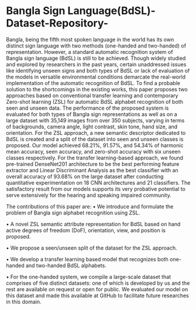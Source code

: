 # Bangla Sign Language(BdSL)-Dataset-Repository-
Bangla, being the fifth most spoken language in the world has its own distinct sign language with two methods (one-handed and two-handed) of representation. However, a standard automatic recognition system of Bangla sign language (BdSL) is still to be achieved. Though widely studied and explored by researchers in the past years, certain unaddressed issues like identifying unseen signs and both types of BdSL or lack of evaluation of the models in versatile environmental conditions demarcate the real-world implementation of the automatic recognition of BdSL. To find a probable solution to the shortcomings in the existing works, this paper proposes two approaches based on conventional transfer learning and contemporary Zero-shot learning (ZSL) for automatic BdSL alphabet recognition of both seen and unseen data. The performance of the proposed system is evaluated for both types of Bangla sign representations as well as on a large dataset with 35,149 images from over 350 subjects, varying in terms of backgrounds, camera angle, light contrast, skin tone, hand size, and orientation. For the ZSL approach, a new semantic descriptor dedicated to BdSL is created and a split of the dataset into seen and unseen classes is proposed. Our model achieved 68.21%, 91.57%, and 54.34% of harmonic mean accuracy, seen accuracy, and zero-shot accuracy with six unseen classes respectively. For the transfer learning-based approach, we found pre-trained DenseNet201 architecture to be the best performing feature extractor and Linear Discriminant Analysis as the best classifier with an overall accuracy of 93.68% on the large dataset after conducting quantitative experimentation on 18 CNN architectures and 21 classifiers. The satisfactory result from our models supports its very probative potential to serve extensively for the hearing and speaking impaired community.

The contributions of this paper are:
• We introduce and formulate the problem of Bangla sign alphabet recognition using ZSL.

• A novel ZSL semantic attribute representation for BdSL based on hand active degrees of freedom (DoF), orientation, view, and position is proposed.

• We propose a seen/unseen split of the dataset for the ZSL approach.

• We develop a transfer learning based model that recognizes both one-handed and two-handed BdSL alphabets.

• For the one-handed system, we compile a large-scale dataset that comprises of five distinct datasets: one of which is developed by us and the rest are available on request or open for public. We evaluated our model on this dataset and made this available at GitHub to facilitate future researches in this domain.
